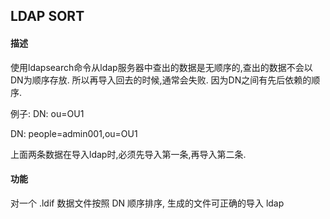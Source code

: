 
## LDAP SORT

#### 描述

  使用ldapsearch命令从ldap服务器中查出的数据是无顺序的,查出的数据不会以DN为顺序存放.
  所以再导入回去的时候,通常会失败. 因为DN之间有先后依赖的顺序.
  
  例子:
  DN: ou=OU1  
   
  DN: people=admin001,ou=OU1   
  
  上面两条数据在导入ldap时,必须先导入第一条,再导入第二条.
  
#### 功能
  对一个 .ldif 数据文件按照 DN 顺序排序, 生成的文件可正确的导入 ldap